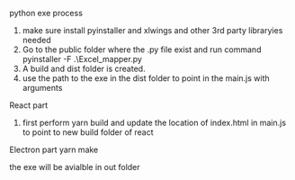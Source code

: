 python exe process

1. make sure install pyinstaller and xlwings and other 3rd party libraryies needed
2. Go to the public folder where the .py file exist and run command
   pyinstaller -F .\Excel_mapper.py
3. A build and dist folder is created.
4. use the path to the exe in the dist folder to point in the main.js with arguments

React part

1. first perform yarn build and update the location of index.html in main.js to point to new build folder of react

Electron part
yarn make

the exe will be avialble in out folder
